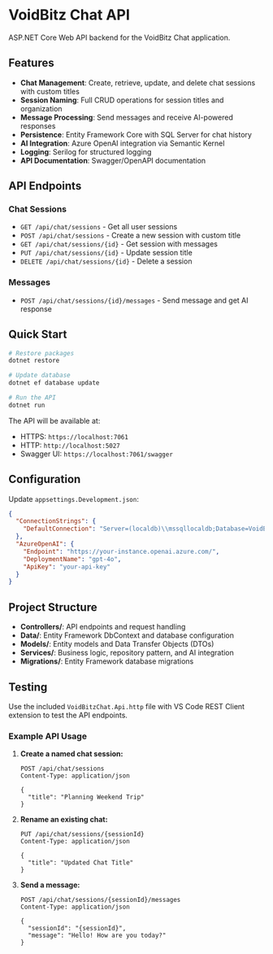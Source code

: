 # VoidBitz Chat API

ASP.NET Core Web API backend for the VoidBitz Chat application.

## Features

- **Chat Management**: Create, retrieve, update, and delete chat sessions with custom titles
- **Session Naming**: Full CRUD operations for session titles and organization
- **Message Processing**: Send messages and receive AI-powered responses
- **Persistence**: Entity Framework Core with SQL Server for chat history
- **AI Integration**: Azure OpenAI integration via Semantic Kernel
- **Logging**: Serilog for structured logging
- **API Documentation**: Swagger/OpenAPI documentation

## API Endpoints

### Chat Sessions
- `GET /api/chat/sessions` - Get all user sessions
- `POST /api/chat/sessions` - Create a new session with custom title
- `GET /api/chat/sessions/{id}` - Get session with messages
- `PUT /api/chat/sessions/{id}` - Update session title
- `DELETE /api/chat/sessions/{id}` - Delete a session

### Messages
- `POST /api/chat/sessions/{id}/messages` - Send message and get AI response

## Quick Start

```bash
# Restore packages
dotnet restore

# Update database
dotnet ef database update

# Run the API
dotnet run
```

The API will be available at:
- HTTPS: `https://localhost:7061`
- HTTP: `http://localhost:5027`
- Swagger UI: `https://localhost:7061/swagger`

## Configuration

Update `appsettings.Development.json`:

```json
{
  "ConnectionStrings": {
    "DefaultConnection": "Server=(localdb)\\mssqllocaldb;Database=VoidBitzChatDb;Trusted_Connection=true;MultipleActiveResultSets=true;"
  },
  "AzureOpenAI": {
    "Endpoint": "https://your-instance.openai.azure.com/",
    "DeploymentName": "gpt-4o",
    "ApiKey": "your-api-key"
  }
}
```

## Project Structure

- **Controllers/**: API endpoints and request handling
- **Data/**: Entity Framework DbContext and database configuration
- **Models/**: Entity models and Data Transfer Objects (DTOs)
- **Services/**: Business logic, repository pattern, and AI integration
- **Migrations/**: Entity Framework database migrations

## Testing

Use the included `VoidBitzChat.Api.http` file with VS Code REST Client extension to test the API endpoints.

### Example API Usage

1. **Create a named chat session:**
   ```http
   POST /api/chat/sessions
   Content-Type: application/json
   
   {
     "title": "Planning Weekend Trip"
   }
   ```

2. **Rename an existing chat:**
   ```http
   PUT /api/chat/sessions/{sessionId}
   Content-Type: application/json
   
   {
     "title": "Updated Chat Title"
   }
   ```

3. **Send a message:**
   ```http
   POST /api/chat/sessions/{sessionId}/messages
   Content-Type: application/json
   
   {
     "sessionId": "{sessionId}",
     "message": "Hello! How are you today?"
   }
   ```
